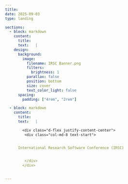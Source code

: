 ```yaml
---
title:
date: 2025-09-03
type: landing

sections:
  - block: markdown
    content:
      title: 
      text:   |
    design:
      background:
        image:
          filename: IRSC Banner.png
          filters:
            brightness: 1
          parallax: false
          position: bottom
          size: cover
          text_color_light: false   
      spacing:
        padding: ["4rem", "2rem"]

  - block: markdown
    content:
      title: 
      text:   |

        <div class="d-flex justify-content-center">
         <div class="col-md-8 text-start">


      International Research Software Conference (IRSC)
      

         </div>
        </div>  

   
---
```

